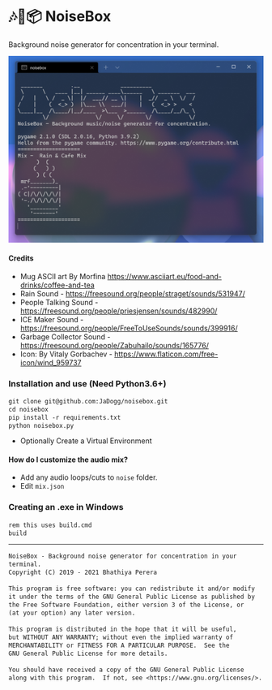 # 🎶🎵📦 NoiseBox

Background noise generator for concentration in your terminal. 

![](https://github.com/JaDogg/noisebox/blob/main/images/noisebox.png)

#### Credits
* Mug ASCII art By Morfina https://www.asciiart.eu/food-and-drinks/coffee-and-tea
* Rain Sound - https://freesound.org/people/straget/sounds/531947/
* People Talking Sound - https://freesound.org/people/priesjensen/sounds/482990/
* ICE Maker Sound - https://freesound.org/people/FreeToUseSounds/sounds/399916/
* Garbage Collector Sound - https://freesound.org/people/Zabuhailo/sounds/165776/
* Icon: By Vitaly Gorbachev - https://www.flaticon.com/free-icon/wind_959737

### Installation and use (Need Python3.6+)

```shell
git clone git@github.com:JaDogg/noisebox.git
cd noisebox
pip install -r requirements.txt
python noisebox.py
```
* Optionally Create a Virtual Environment

#### How do I customize the audio mix?
* Add any audio loops/cuts to `noise` folder.
* Edit `mix.json`

### Creating an .exe in Windows

```shell
rem this uses build.cmd
build 
```
--------

    NoiseBox - Background noise generator for concentration in your terminal. 
    Copyright (C) 2019 - 2021 Bhathiya Perera

    This program is free software: you can redistribute it and/or modify
    it under the terms of the GNU General Public License as published by
    the Free Software Foundation, either version 3 of the License, or
    (at your option) any later version.

    This program is distributed in the hope that it will be useful,
    but WITHOUT ANY WARRANTY; without even the implied warranty of
    MERCHANTABILITY or FITNESS FOR A PARTICULAR PURPOSE.  See the
    GNU General Public License for more details.

    You should have received a copy of the GNU General Public License
    along with this program.  If not, see <https://www.gnu.org/licenses/>.
